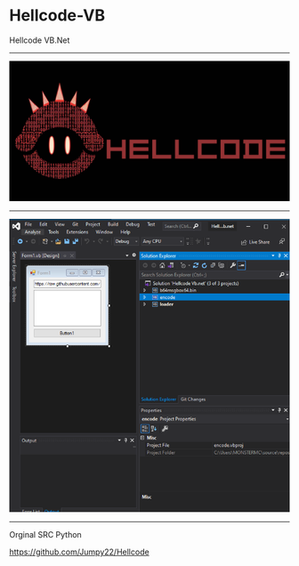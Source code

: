 # Hellcode-VB
Hellcode VB.Net

-- --


![](HellCodeLogo.png)


-- --


![](Capture.PNG)



-- --


Orginal SRC Python


https://github.com/Jumpy22/Hellcode

